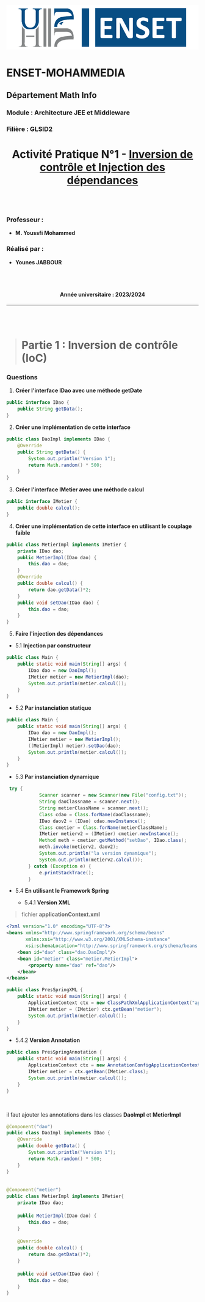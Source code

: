 ![Alt Text](img/LOGO-FR-ENSET-3.png)
---
# **ENSET-MOHAMMEDIA**

## **Département Math Info**

### **Module :** Architecture JEE et Middleware

### **Filière :** GLSID2

<h1 style="text-align:center;">
Activité Pratique N°1 - <u> Inversion de contrôle et Injection des dépendances </u>
</h1>

<br>
<br>

### **Professeur :**
- **M. Youssfi Mohammed**

### **Réalisé par :**
- **Younes JABBOUR**

<br>
<br>

<h4 style="text-align: center">
Année universitaire : 2023/2024
</h4>


---
<br>
<br>

># Partie 1 : Inversion de contrôle (IoC)


### Questions

1. **Créer l'interface IDao avec une méthode getDate**

```java
public interface IDao {
    public String getData();
}
```

2. **Créer une implémentation de cette interface**

```java
public class DaoImpl implements IDao {
    @Override
    public String getData() {
        System.out.println("Version 1");
        return Math.random() * 500;
    }
}
```

3. **Créer l'interface IMetier avec une méthode calcul**

```java
public interface IMetier {
    public double calcul();
}
```

4. **Créer une implémentation de cette interface en utilisant le couplage faible**

```java
public class MetierImpl implements IMetier {
    private IDao dao;
    public MetierImpl(IDao dao) {
        this.dao = dao;
    }
    @Override
    public double calcul() {
        return dao.getData()*2;
    }
    public void setDao(IDao dao) {
        this.dao = dao;
    }
}
```

5. **Faire l'injection des dépendances**

* 5.1 **Injection par constructeur**

```java
public class Main {
    public static void main(String[] args) {
        IDao dao = new DaoImpl();
        IMetier metier = new MetierImpl(dao);
        System.out.println(metier.calcul());
    }
}
```

* 5.2 **Par instanciation statique**

```java
public class Main {
    public static void main(String[] args) {
        IDao dao = new DaoImpl();
        IMetier metier = new MetierImpl();
        ((MetierImpl) metier).setDao(dao);
        System.out.println(metier.calcul());
    }
}
```

* 5.3 **Par instanciation dynamique**

```java
 try {
            Scanner scanner = new Scanner(new File("config.txt"));
            String daoClassname = scanner.next();
            String metierClassName = scanner.next();
            Class cdao = Class.forName(daoClassname);
            IDao daov2 = (IDao) cdao.newInstance();
            Class cmetier = Class.forName(metierClassName);
            IMetier metierv2 = (IMetier) cmetier.newInstance();
            Method meth = cmetier.getMethod("setDao", IDao.class);
            meth.invoke(metierv2, daov2);
            System.out.println("la version dynamique");
            System.out.println(metierv2.calcul());
        } catch (Exception e) {
            e.printStackTrace();
        }
```

* 5.4 **En utilisant le Framework Spring**

  * 5.4.1 **Version XML**
 
>fichier **applicationContext.xml**

```xml
<?xml version="1.0" encoding="UTF-8"?>
<beans xmlns="http://www.springframework.org/schema/beans"
       xmlns:xsi="http://www.w3.org/2001/XMLSchema-instance"
       xsi:schemaLocation="http://www.springframework.org/schema/beans http://www.springframework.org/schema/beans/spring-beans.xsd">
    <bean id="dao" class="dao.DaoImpl"/>
    <bean id="metier" class="metier.MetierImpl">
        <property name="dao" ref="dao"/>
    </bean>
</beans>
```

```java
public class PresSpringXML {
    public static void main(String[] args) {
        ApplicationContext ctx = new ClassPathXmlApplicationContext("applicationContext.xml");
        IMetier metier = (IMetier) ctx.getBean("metier");
        System.out.println(metier.calcul());
    }
}

```

  * 5.4.2 **Version Annotation**

```java
public class PresSpringAnnotation {
    public static void main(String[] args) {
        ApplicationContext ctx = new AnnotationConfigApplicationContext("dao", "metier");
        IMetier metier = ctx.getBean(IMetier.class);
        System.out.println(metier.calcul());
    }
}
```

<br>

il faut ajouter les annotations dans les classes **DaoImpl** et **MetierImpl**

```java
@Component("dao")
public class DaoImpl implements IDao {
    @Override
    public double getData() {
        System.out.println("Version 1");
        return Math.random() * 500;
    }
}
```

```java

@Component("metier")
public class MetierImpl implements IMetier{
    private IDao dao;

    public MetierImpl(IDao dao) {
        this.dao = dao;
    }

    @Override
    public double calcul() {
        return dao.getData()*2;
    }

    public void setDao(IDao dao) {
        this.dao = dao;
    }
}
```
